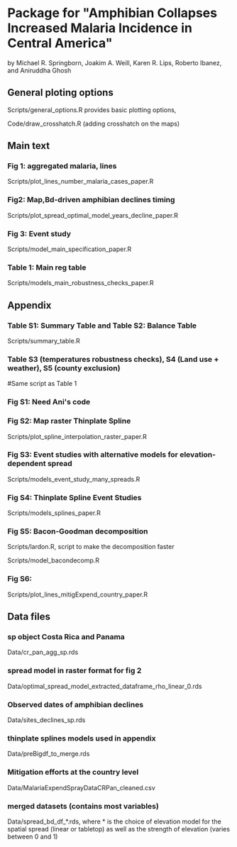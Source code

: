 # Package for "Amphibian Collapses Increased Malaria Incidence in Central America" 
by Michael R. Springborn, Joakim A. Weill, Karen R. Lips, Roberto Ibanez, and Aniruddha Ghosh


## General ploting options

Scripts/general_options.R provides basic plotting options,

Code/draw_crosshatch.R (adding crosshatch on the maps)

## Main text

###  Fig 1: aggregated malaria, lines 
Scripts/plot_lines_number_malaria_cases_paper.R

###  Fig2: Map,Bd-driven amphibian declines timing
Scripts/plot_spread_optimal_model_years_decline_paper.R

###  Fig 3: Event study
Scripts/model_main_specification_paper.R

###  Table 1: Main reg table
Scripts/models_main_robustness_checks_paper.R


## Appendix

###  Table S1: Summary Table and Table S2: Balance Table
Scripts/summary_table.R

### Table S3 (temperatures robustness checks), S4 (Land use + weather), S5 (county exclusion)
#Same script as Table 1

###  Fig S1: Need Ani's code 

### Fig S2: Map raster Thinplate Spline
Scripts/plot_spline_interpolation_raster_paper.R

### Fig S3: Event studies with alternative models for elevation-dependent spread
Scripts/models_event_study_many_spreads.R

###  Fig S4: Thinplate Spline Event Studies
Scripts/models_splines_paper.R

###  Fig S5: Bacon-Goodman decomposition
Scripts/lardon.R, script to make the decomposition faster

Scripts/model_bacondecomp.R

### Fig S6: 
Scripts/plot_lines_mitigExpend_country_paper.R


## Data files

### sp object Costa Rica and Panama 
Data/cr_pan_agg_sp.rds

### spread model in raster format for fig 2
Data/optimal_spread_model_extracted_dataframe_rho_linear_0.rds

### Observed dates of amphibian declines
Data/sites_declines_sp.rds

### thinplate splines models used in appendix
Data/preBigdf_to_merge.rds

### Mitigation efforts at the country level
Data/MalariaExpendSprayDataCRPan_cleaned.csv

### merged datasets (contains most variables)
Data/spread_bd_df_*.rds, where * is the choice of elevation model for the spatial spread (linear or tabletop) as well as the strength of elevation (varies between 0 and 1)





